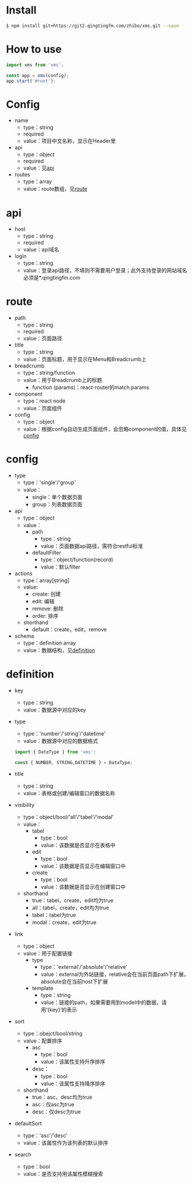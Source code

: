 # Install
```bash
$ npm install git+https://git2.qingtingfm.com/zhibo/xms.git --save
```

# How to use
```javascript
import xms from 'xms';

const app = xms(config);
app.start('#root');
```

# Config
* name
    * type：string
    * required
    * value：项目中文名称，显示在Header里
* api
    * type：object
    * required
    * value：见[api](#api)
* routes
    * type：array
    * value：route数组，见[route](#route)

# api
* host
    * type：string
    * required
    * value：api域名
* login
    * type：string
    * value：登录api路径，不填则不需要用户登录；此外支持登录的网站域名必须是*.qingtingfm.com

# route
* path
    * type：string
    * required
    * value：页面路径
* title
    * type：string
    * value：页面标题，用于显示在Menu和Breadcrumb上
* breadcrumb
    * type：string/function
    * value：用于Breadcrumb上的标题
        * function (params)：react-router的match.params
* component
    * type：react node
    * value：页面组件
* config
    * type：object
    * value：根据config自动生成页面组件，会忽略component的值，具体见[config](#config)

# config
* type
    * type：'single'/'group'
    * value：
        * single：单个数据页面
        * group：列表数据页面
* api
    * type：object
    * value：
        * path
            * type：string
            * value：页面数据api路径，需符合restful标准
        * defaultFilter
            * type：object/function(record)
            * value：默认filter
* actions
    * type：array[string]
    * value:
        * create: 创建
        * edit: 编辑
        * remove: 删除
        * order: 排序
    *  shorthand
        * default：create，edit，remove
* schema
    * type：definition array 
    * value：数据结构，见[definition](#difinition)

# definition
* key
    * type：string
    * value：数据源中对应的key
* type
    * type：'number'/'string'/'datetime' 
    * value：数据源中对应的数据格式
    
    ```javascript
    import { DateType } from 'xms';
    
    const { NUMBER, STRING,DATETIME } = DataType;
    ```

* title
    * type：string
    * value：表格或创建/编辑窗口的数据名称
* visibility
    * type：object/bool/'all'/'tabel'/'modal'
    * value：
        * tabel
            * type：bool
            * value：该数据是否显示在表格中
        * edit
            * type：bool
            * value：该数据是否显示在编辑窗口中
        * create
            * type：bool
            * value：该数据是否显示在创建窗口中
    *  shorthand
        * true：tabel，create，edit均为true
        * all：tabel，create，edit均为true
        * tabel：tabel为true
        * modal：create，edit为true    
* link
    * type：object
    * value：用于配置链接
        * type 
            * type：'external'/'absolute'/'relative'
            * value：external为外站链接，relative会在当前页面path下扩展，absolute会在当前host下扩展
        * template
            * type：string
            * value：链接的path，如果需要用到model中的数据，请用‘{key}’的表示
* sort
    * type：obejct/bool/string
    * value：配置排序
        * asc
            * type：bool  
            * value：该属性支持升序排序
        * desc：
            * type：bool  
            * value：该属性支持降序排序 
    *  shorthand
        * true：asc，desc均为true
        * asc：仅asc为true
        * desc：仅desc为true
* defaultSort
    * type：'asc'/'desc'  
    * value：该属性作为该列表的默认排序  
* search
    * type：bool
    * value：是否支持用该属性模糊搜索
